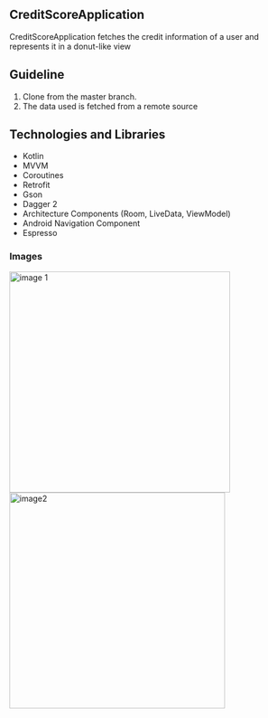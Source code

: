## CreditScoreApplication
CreditScoreApplication fetches the credit information of a user and represents it in a donut-like view

## Guideline
1. Clone from the master branch.
2. The data used is fetched from a remote source

## Technologies and Libraries
- Kotlin
- MVVM
- Coroutines
- Retrofit
- Gson
- Dagger 2
- Architecture Components (Room, LiveData, ViewModel)
- Android Navigation Component
- Espresso

### Images
<img width="391" alt="image 1" src="https://user-images.githubusercontent.com/19291341/142670944-a90fc29f-e854-41b3-8c1a-270c3f62a025.jpg">
<img width="382" alt="image2" src="https://user-images.githubusercontent.com/19291341/142670937-cba52983-1d10-497a-8662-1524c8f2eed0.jpg">

